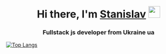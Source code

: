 <h1 align="center">Hi there, I'm <a href="https://www.linkedin.com/in/stanislav-h-812901233/" target="_blank">Stanislav</a> 
<img src="https://github.com/blackcater/blackcater/raw/main/images/Hi.gif" height="32"/></h1>
<h3 align="center">Fullstack js developer from Ukraine ua</h3>

[![Top Langs](https://github-readme-stats.vercel.app/api/top-langs/?username=Bad-Raider&layout=compact)](https://github.com/Bad-Raider/github-readme-stats)
